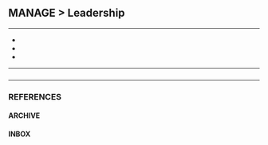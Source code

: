 ## MANAGE > Leadership

<hr/>

- []()
- []()
- []()

<hr/>

###

###

<hr/>

### REFERENCES

#### ARCHIVE

#### INBOX
